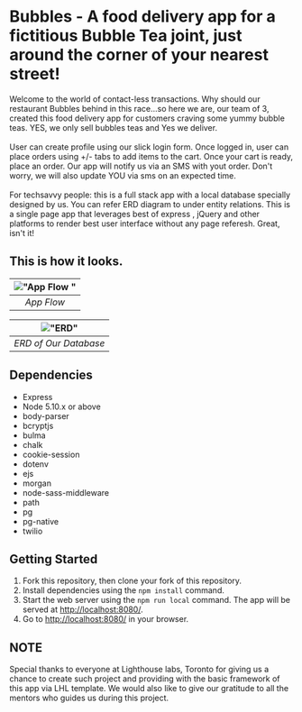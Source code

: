 # Bubbles - A food delivery app for a fictitious Bubble Tea joint, just around the corner of your nearest street!

Welcome to the world of contact-less transactions. Why should our restaurant Bubbles behind in this race...so here we are, our team of 3, created this food delivery app for customers craving some yummy bubble teas. YES, we only sell bubbles teas and Yes we deliver. <br /> 
<br />
User can create profile using our slick login form. Once logged in, user can place orders using +/- tabs to add items to the cart. Once your cart is ready, place an order. Our app will notify us via an SMS with yout order. Don't worry, we will also update YOU via sms on an expected time. <br />
<br />
For techsavvy people: this is a full stack app with a local database specially designed by us. You can refer ERD diagram to under entity relations. This is a single page app that leverages best of express , jQuery and other platforms to render best user interface without any page referesh. Great, isn't it!

## This is how it looks.

| !["App Flow "](https://github.com/ujjawalsidhpura/midterm_project/blob/master/docs/app.gif?raw=true) |
| :-----------------------------------------------------------------------------------------------------------------: |
|                                                 _App Flow_                                                  |


| !["ERD"](https://github.com/ujjawalsidhpura/midterm_project/blob/master/docs/erd_database_schema.png?raw=true) |
| :------------------------------------------------------------------------------------------------------------: |
|                                             _ERD of Our Database_                                              |

## Dependencies

- Express
- Node 5.10.x or above
- body-parser
- bcryptjs
- bulma
- chalk
- cookie-session
- dotenv
- ejs
- morgan
- node-sass-middleware
- path
- pg
- pg-native
- twilio

## Getting Started

1. Fork this repository, then clone your fork of this repository.
2. Install dependencies using the `npm install` command.
3. Start the web server using the `npm run local` command. The app will be served at <http://localhost:8080/>.
4. Go to <http://localhost:8080/> in your browser.

## NOTE

Special thanks to everyone at Lighthouse labs, Toronto for giving us a chance to create such project and providing with the basic framework of this app via LHL template. We would also like to give our gratitude to all the mentors who guides us during this project.
